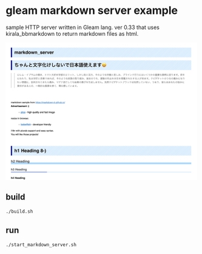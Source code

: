 # gleam markdown server example

sample HTTP server written in Gleam lang. ver 0.33 that uses kirala_bbmarkdown to return markdown files as html.

![image](https://raw.githubusercontent.com/Yasuo-Higano/example_gleam_markdown_server/main/image1.png)

## build
```
./build.sh
```

## run
```
./start_markdown_server.sh
```